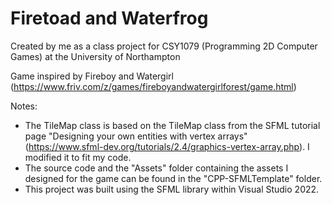 # Firetoad and Waterfrog

Created by me as a class project for CSY1079 (Programming 2D Computer Games) at the University of Northampton

Game inspired by Fireboy and Watergirl (https://www.friv.com/z/games/fireboyandwatergirlforest/game.html)

Notes:
  - The TileMap class is based on the TileMap class from the SFML tutorial page "Designing your own entities with vertex arrays" (https://www.sfml-dev.org/tutorials/2.4/graphics-vertex-array.php). I       modified it to fit my code.
  - The source code and the "Assets" folder containing the assets I designed for the game can be found in the "CPP-SFMLTemplate" folder.
  - This project was built using the SFML library within Visual Studio 2022.
